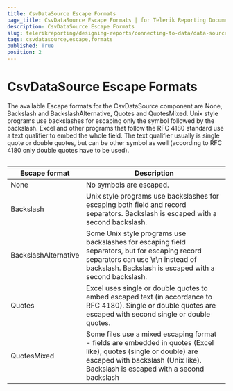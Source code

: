 ```yaml
---
title: CsvDataSource Escape Formats
page_title: CsvDataSource Escape Formats | for Telerik Reporting Documentation
description: CsvDataSource Escape Formats
slug: telerikreporting/designing-reports/connecting-to-data/data-source-components/csvdatasource-component/csvdatasource-escape-formats
tags: csvdatasource,escape,formats
published: True
position: 2
---
```


# CsvDataSource Escape Formats



The available Escape formats for the CsvDataSource component are None, Backslash and BackslashAlternative, Quotes and QuotesMixed.          Unix style programs use backslashes for escaping only the symbol followed by the backslash.          Excel and other programs that follow the RFC 4180 standard use a text qualifier to embed the whole field.          The text qualifier usually is single quote or double quotes, but can be other symbol as well (according to RFC 4180 only double quotes have to be used).        

## 




| Escape format | Description |
| ------ | ------ |
|None|No symbols are escaped.|
|Backslash|Unix style programs use backslashes for escaping both field and record separators. Backslash is escaped with a second backslash.|
|BackslashAlternative|Some Unix style programs use backslashes for escaping field separators, but for escaping record separators can use \r\n instead of backslash.                  Backslash is escaped with a second backslash.|
|Quotes|Excel uses single or double quotes to embed escaped text (in accordance to RFC 4180). Single or double quotes are escaped with second single or double quotes.|
|QuotesMixed|Some files use a mixed escaping format -  fields are embedded in quotes (Excel like), quotes (single or double) are escaped with backslash (Unix like).                  Backslash is escaped with a second backslash|



